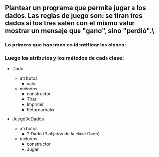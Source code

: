 
## Plantear un programa que permita jugar a los dados. Las reglas de juego son: se tiran tres dados si los tres salen con el mismo valor mostrar un mensaje que "gano", sino "perdió".\


### Lo primero que hacemos es identificar las clases:
### Luego los atributos y los métodos de cada clase:

- Dado  
    - atributos
        - valor
    - métodos
        - constructor
        - Tirar
        - Imprimir
        - RetornarValor

- JuegoDeDados
    - atributos
        - 3 Dado (3 objetos de la clase Dado)
    - métodos
        - constructor
        - Jugar